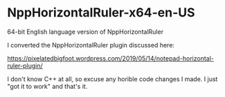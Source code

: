 # NppHorizontalRuler-x64-en-US
64-bit English language version of NppHorizontalRuler

I converted the NppHorizontalRuler plugin discussed here:

https://pixelatedbigfoot.wordpress.com/2019/05/14/notepad-horizontal-ruler-plugin/

I don't know C++ at all, so excuse any horible code changes I made.  I just "got it to work" and that's it.
